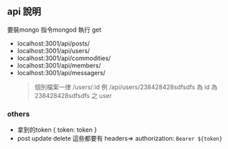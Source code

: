   ## api 說明
  要裝mongo 指令mongod 執行
  get
  - localhost:3001/api/posts/
  - localhost:3001/api/users/
  - localhost:3001/api/commodities/
  - localhost:3001/api/members/
  - localhost:3001/api/messagers/
    >個別檔案一律 /users/:id 例 /api/users/238428428sdfsdfs  為 id 為238428428sdfsdfs 之 user
  ### others
  - 拿到的token { token: token }
  - post update delete 這些都要有 headers=> authorization: `Bearer ${token}`
  

